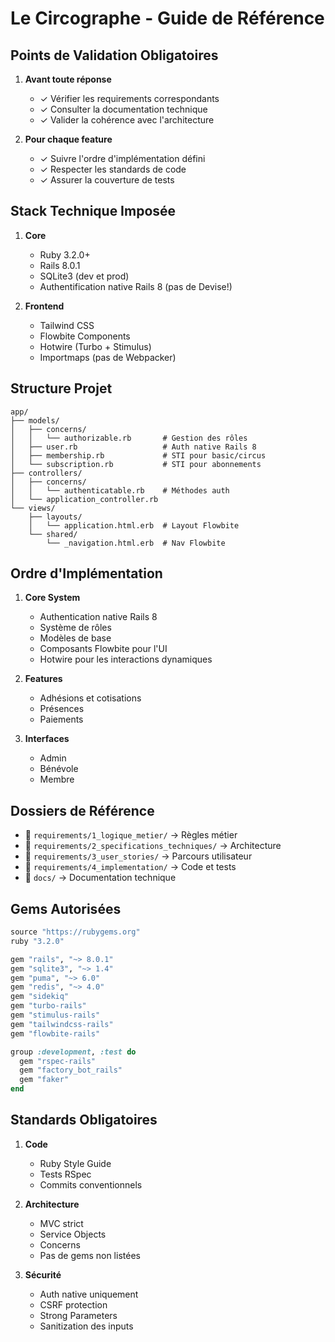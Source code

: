 # Le Circographe - Guide de Référence

## Points de Validation Obligatoires
1. **Avant toute réponse**
   - ✓ Vérifier les requirements correspondants
   - ✓ Consulter la documentation technique
   - ✓ Valider la cohérence avec l'architecture

2. **Pour chaque feature**
   - ✓ Suivre l'ordre d'implémentation défini
   - ✓ Respecter les standards de code
   - ✓ Assurer la couverture de tests

## Stack Technique Imposée
1. **Core**
   - Ruby 3.2.0+
   - Rails 8.0.1
   - SQLite3 (dev et prod)
   - Authentification native Rails 8 (pas de Devise!)

2. **Frontend**
   - Tailwind CSS
   - Flowbite Components
   - Hotwire (Turbo + Stimulus)
   - Importmaps (pas de Webpacker)

## Structure Projet
```
app/
├── models/
│   ├── concerns/
│   │   └── authorizable.rb       # Gestion des rôles
│   ├── user.rb                   # Auth native Rails 8
│   ├── membership.rb             # STI pour basic/circus
│   └── subscription.rb           # STI pour abonnements
├── controllers/
│   ├── concerns/
│   │   └── authenticatable.rb    # Méthodes auth
│   └── application_controller.rb
└── views/
    ├── layouts/
    │   └── application.html.erb  # Layout Flowbite
    └── shared/
        └── _navigation.html.erb  # Nav Flowbite
```

## Ordre d'Implémentation
1. **Core System**
   - Authentication native Rails 8
   - Système de rôles
   - Modèles de base
   - Composants Flowbite pour l'UI
   - Hotwire pour les interactions dynamiques

2. **Features**
   - Adhésions et cotisations
   - Présences
   - Paiements

3. **Interfaces**
   - Admin
   - Bénévole
   - Membre

## Dossiers de Référence
- 📁 `requirements/1_logique_metier/` → Règles métier
- 📁 `requirements/2_specifications_techniques/` → Architecture
- 📁 `requirements/3_user_stories/` → Parcours utilisateur
- 📁 `requirements/4_implementation/` → Code et tests
- 📁 `docs/` → Documentation technique

## Gems Autorisées
```ruby
source "https://rubygems.org"
ruby "3.2.0"

gem "rails", "~> 8.0.1"
gem "sqlite3", "~> 1.4"
gem "puma", "~> 6.0"
gem "redis", "~> 4.0"
gem "sidekiq"
gem "turbo-rails"
gem "stimulus-rails"
gem "tailwindcss-rails"
gem "flowbite-rails"

group :development, :test do
  gem "rspec-rails"
  gem "factory_bot_rails"
  gem "faker"
end
```

## Standards Obligatoires
1. **Code**
   - Ruby Style Guide
   - Tests RSpec
   - Commits conventionnels

2. **Architecture**
   - MVC strict
   - Service Objects
   - Concerns
   - Pas de gems non listées

3. **Sécurité**
   - Auth native uniquement
   - CSRF protection
   - Strong Parameters
   - Sanitization des inputs 